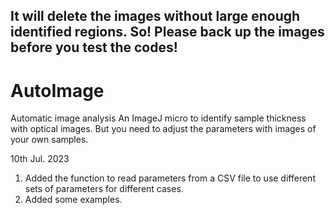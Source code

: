 ## It will delete the images without large enough identified regions. So! Please back up the images before you test the codes!

# AutoImage
Automatic image analysis
An ImageJ micro to identify sample thickness with optical images. But you need to adjust the parameters with images of your own samples.

10th Jul. 2023 
  1. Added the function to read parameters from a CSV file to use different sets of parameters for different cases.
  2. Added some examples.
